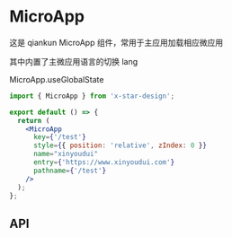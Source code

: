 # MicroApp

这是 qiankun MicroApp 组件，常用于主应用加载相应微应用

其中内置了主微应用语言的切换 lang

MicroApp.useGlobalState

```jsx
import { MicroApp } from 'x-star-design';

export default () => {
  return (
    <MicroApp
      key={'/test'}
      style={{ position: 'relative', zIndex: 0 }}
      name="xinyoudui"
      entry={'https://www.xinyoudui.com'}
      pathname={'/test'}
    />
  );
};
```

## API

<API id="MicroApp"></API>
